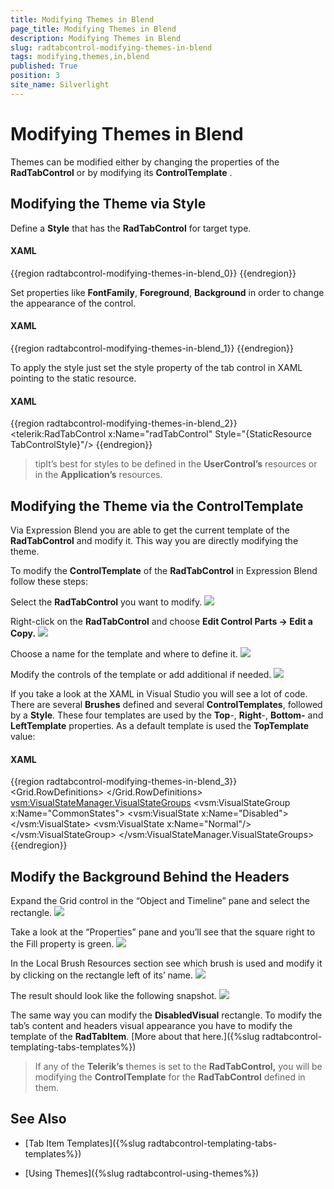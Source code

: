 ```yaml
---
title: Modifying Themes in Blend
page_title: Modifying Themes in Blend
description: Modifying Themes in Blend
slug: radtabcontrol-modifying-themes-in-blend
tags: modifying,themes,in,blend
published: True
position: 3
site_name: Silverlight
---
```


# Modifying Themes in Blend



Themes can be modified either by changing the properties of the __RadTabControl__ or by modifying its __ControlTemplate__ .
			

## Modifying the Theme via Style

Define a __Style__ that has the __RadTabControl__ for target type.

#### __XAML__

{{region radtabcontrol-modifying-themes-in-blend_0}}
	<Style x:Key="TabControlStyle" TargetType="telerik:RadTabControl">
	</Style>
	{{endregion}}



Set properties like __FontFamily__, __Foreground__, __Background__ in order to change the appearance of the control.
				

#### __XAML__

{{region radtabcontrol-modifying-themes-in-blend_1}}
	<Style x:Key="TabControlStyle" TargetType="telerik:RadTabControl">
	    <Setter Property="ReorderTabRows" Value="True"/>
	    <Setter Property="AllowDragReorder" Value="False"/>
	    <Setter Property="Background" Value="Blue" />
	…
	</Style>
	{{endregion}}



To apply the style just set the style property of the tab control in XAML pointing to the static resource.

#### __XAML__

{{region radtabcontrol-modifying-themes-in-blend_2}}
	<telerik:RadTabControl x:Name="radTabControl" Style="{StaticResource TabControlStyle}"/>
	{{endregion}}



>tipIt’s best for styles to be defined in the __UserControl’s__ resources or in the __Application’s__ resources.

## Modifying the Theme via the ControlTemplate

Via Expression Blend you are able to get the current template of the __RadTabControl__ and modify it. This way you are directly modifying the theme.
				

To modify the __ControlTemplate__ of the __RadTabControl__ in Expression Blend follow these steps:
				

Select the __RadTabControl__ you want to modify.
![](images/RadTabControl_Figure_00290.png)

Right-click on the __RadTabControl__ and choose __Edit Control Parts -> Edit a Copy.__
![](images/RadTabControl_Figure_00300.png)

Choose a name for the template and where to define it.
![](images/RadTabControl_Figure_00310.png)

Modify the controls of the template or add additional if needed.
![](images/RadTabControl_Figure_00320.png)

If you take a look at the XAML in Visual Studio you will see a lot of code. There are several __Brushes__ defined and several __ControlTemplates__, followed by a __Style__. These four templates are used by the __Top__-, __Right__-, __Bottom-__ and __LeftTemplate__ properties. As a default template is used the __TopTemplate__ value:
				

#### __XAML__

{{region radtabcontrol-modifying-themes-in-blend_3}}
	<ControlTemplate x:Key="TabControlTopTemplate" TargetType="telerik:RadTabControl">
	    <Grid>
	        <Grid.RowDefinitions>
	            <RowDefinition Height="auto"/>
	            <RowDefinition Height="*"/>
	        </Grid.RowDefinitions>
	        <vsm:VisualStateManager.VisualStateGroups>
	            <vsm:VisualStateGroup x:Name="CommonStates">
	                <vsm:VisualState x:Name="Disabled">
	                    <Storyboard/>
	                </vsm:VisualState>
	                <vsm:VisualState x:Name="Normal"/>
	            </vsm:VisualStateGroup>
	        </vsm:VisualStateManager.VisualStateGroups>
	        <Border Margin="0" Grid.Row="1" Background="{TemplateBinding Background}" BorderBrush="{TemplateBinding BorderBrush}" BorderThickness="{TemplateBinding BorderThickness}">
	            <ContentPresenter x:Name="ContentElement" Content="{TemplateBinding SelectedContent}" ContentTemplate="{TemplateBinding SelectedContentTemplate}"/>
	        </Border>
	        <Grid>
	            <Rectangle Visibility="{TemplateBinding BackgroundVisibility}" Fill="{StaticResource RadTabControlHeaderBackground}"/>
	            <ItemsPresenter Margin="2 4 0 0"/>
	        </Grid>
	        <Rectangle x:Name="DisableVisual" Visibility="Collapsed" Grid.RowSpan="2" Fill="{StaticResource RadTabItemDisabledBackground}"/>
	    </Grid>
	</ControlTemplate>
	{{endregion}}



## Modify the Background Behind the Headers 

Expand the Grid control in the “Object and Timeline” pane and select the rectangle.
![](images/RadTabControl_Figure_00330.png)

Take a look at the “Properties” pane and you’ll see that the square right to the Fill property is green. 
![](images/RadTabControl_Figure_00340.png)

In the Local Brush Resources section see which brush is used and modify it by clicking on the rectangle left of its’ name.
![](images/RadTabControl_Figure_00350.png)

The result should look like the following snapshot.
![](images/RadTabControl_Figure_00360.png)

The same way you can modify the __DisabledVisual__ rectangle. To modify the tab’s content and headers visual appearance you have to modify the template of the __RadTabItem__. [More about that here.]({%slug radtabcontrol-templating-tabs-templates%})

>If any of the __Telerik’s__ themes is set to the __RadTabControl,__ you will be modifying the __ControlTemplate__ for the __RadTabControl__ defined in them.
						

## See Also

 * [Tab Item Templates]({%slug radtabcontrol-templating-tabs-templates%})

 * [Using Themes]({%slug radtabcontrol-using-themes%})
